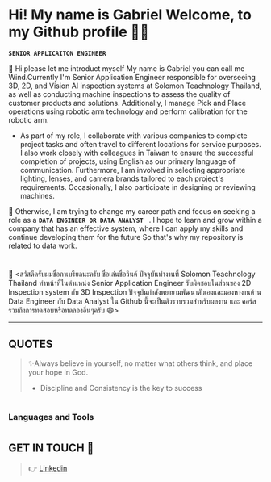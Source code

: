 # Hi! My name is Gabriel Welcome, to my Github profile 👋✨
**`SENIOR APPLICAITON ENGINEER`**

💬 Hi please let me introduct myself My name is Gabriel you can call me Wind.Currently I'm Senior Application Engineer responsible for overseeing 3D, 2D, and Vision AI inspection systems at Solomon Teachnology Thailand, as well as conducting machine inspections to assess the quality of customer products and solutions. Additionally, I manage Pick and Place operations using robotic arm technology and perform calibration for the robotic arm.

- As part of my role, I collaborate with various companies to complete project tasks and often travel to different locations for service purposes. I also work closely with colleagues in Taiwan to ensure the successful completion of projects, using English as our primary language of communication. Furthermore, I am involved in selecting appropriate lighting, lenses, and camera brands tailored to each project's requirements. Occasionally, I also participate in designing or reviewing machines.

🌱 Otherwise, I am trying to change my career path and focus on seeking a role as a  **`DATA ENGINEER OR DATA ANALYST `** . I hope to learn and grow within a company that has an effective system, where I can apply my skills and continue developing them for the future So that's why my repository is related to data work.

#

💬 <สวัสดีครับผมชื่อกาเบรียลนะครับ ชื่อเล่นชื่อวินด์ ปัจจุบันทำงานที่ Solomon Teachnology Thailand ทำหน้าที่ในตำแหน่ง Senior Application Engineer 
รับผิดชอบในส่วนของ 2D Inspection system กับ 3D Inspection ปัจจุบันกำลังพยายามพัฒนาตัวเองและมองหางานด้าน Data Engineer กับ Data Analyst ใน Github นี้จะเป็นตัวรวบรวมสำหรับผลงาน และ คอร์สรวมถึงการทดสอบหรือทดลองอื่นๆครับ 😄>

---

## QUOTES
> ✨Always believe in yourself, no matter what others think, and place your hope in God.
> - Discipline and Consistency is the key to success

#

### Languages and Tools

#

## GET IN TOUCH 👀
> 👉 [Linkedin](https://www.linkedin.com/in/gabriel-phorncharoenmusikul-9b863b271/)


